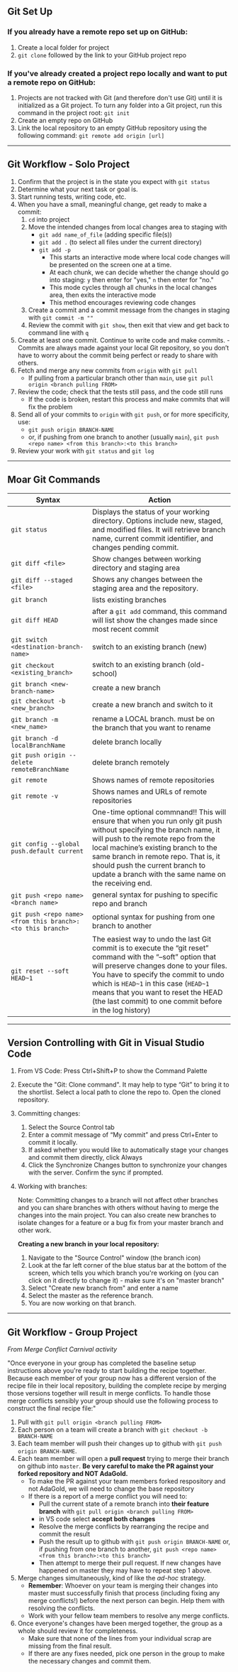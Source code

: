 ## **Git Set Up**

### **If you already have a remote repo set up on GitHub:**

1.  Create a local folder for project 
2.  `git clone`  followed by the link to your GitHub project repo

### **If you've already created a project repo locally and want to put a remote repo on GitHub:**

1.  Projects are not tracked with Git (and therefore don't use Git) until it is initialized as a Git project. To turn any folder into a Git project, run this command in the project root: `git init`
2.  Create an empty repo on GitHub
3.  Link the local repository to an empty GitHub repository using the following command: `git remote add origin [url]`

---

## **Git Workflow - Solo Project**

1. Confirm that the project is in the state you expect with `git status`
4. Determine what your next task or goal is.
5. Start running tests, writing code, etc.
6. When you have a small, meaningful change, get ready to make a commit:
    1. `cd` into project
    2. Move the intended changes from local changes area to staging with 
         - `git add name_of_file` (adding specific file(s))
         - `git add .` (to select all files under the current directory)
         - `git add -p` 
            - This starts an interactive mode where local code changes will be presented on the screen one at a time.
            - At each chunk, we can decide whether the change should go into staging: `y` then enter for "yes," `n` then enter for "no."
            - This mode cycles through all chunks in the local changes area, then exits the interactive mode
            - This method encourages reviewing code changes
    3. Create a commit and a commit message from the changes in staging with `git commit -m ""`
    4. Review the commit with `git show`, then exit that view and get back to command line with `q`
7. Create at least one commit. Continue to write code and make commits.
        - Commits are always made against your local Git repository, so you don’t have to worry about the commit being perfect or ready to share with others.
8. Fetch and merge any new commits from `origin` with `git pull` 
    - If pulling from a particular branch other than `main`, use `git pull origin <branch pulling FROM>`
9.  Review the code; check that the tests still pass, and the code still runs
    - If the code is broken, restart this process and make commits that will fix the problem
10. Send all of your commits to `origin` with `git push`, or for more specificity, use:
    -  `git push origin BRANCH-NAME` 
    -  or, if pushing from one branch to another (usually `main`), `git push <repo name> <from this branch>:<to this branch>`
11. Review your work with `git status` and `git log`

---

## **Moar Git Commands**
Syntax | Action
--- | ---
`git status` | Displays the status of your working directory. Options include new, staged, and modified files. It will retrieve branch name, current commit identifier, and changes pending commit.
`git diff <file>` | Show changes between working directory and staging area
`git diff --staged <file>` | Shows any changes between the staging area and the repository.
`git branch` | lists existing branches 
`git diff HEAD` | after a `git add` command, this command will list show the changes made since most recent commit
`git switch <destination-branch-name>` | switch to an existing branch (new)
`git checkout <existing_branch>` | switch to an existing branch (old-school)
`git branch <new-branch-name>` | create a new branch
`git checkout -b <new_branch>` | create a new branch and switch to it
`git branch -m <new_name>` | rename a LOCAL branch. must be on the branch that you want to rename 
`git branch -d localBranchName` | delete branch locally
`git push origin --delete remoteBranchName` | delete branch remotely
`git remote` | Shows names of remote repositories 
`git remote -v` | Shows names and URLs of remote repositories 
`git config --global push.default current` | One-time optional commnand!! This will ensure that when you run only git push without specifying the branch name, it will push to the remote repo from the local machine’s existing branch to the same branch in remote repo. That is, it should push the current branch to update a branch with the same name on the receiving end.
`git push <repo name> <branch name>` | general syntax for pushing to specific repo and branch
`git push <repo name> <from this branch>:<to this branch>` | optional syntax for pushing from one branch to another
`git reset --soft HEAD~1` | The easiest way to undo the last Git commit is to execute the “git reset” command with the “–soft” option that will preserve changes done to your files. You have to specify the commit to undo which is `HEAD~1` in this case (`HEAD~1` means that you want to reset the HEAD (the last commit) to one commit before in the log history)


---

## **Version Controlling with Git in Visual Studio Code**

1. From VS Code: Press Ctrl+Shift+P to show the Command Palette

2. Execute the "Git: Clone command". It may help to type “Git” to bring it to the shortlist. Select a local path to clone the repo to. Open the cloned repository.

3. Committing changes:

      1. Select the Source Control tab
      2. Enter a commit message of “My commit” and press Ctrl+Enter to commit it locally.
      3. If asked whether you would like to automatically stage your changes and commit them directly, click Always
      4. Click the Synchronize Changes button to synchronize your changes with the server. Confirm the sync if prompted.

4. Working with branches:

    Note: Committing changes to a branch will not affect other branches and you can share branches with others without having to merge the changes into the main project. You can also create new branches to isolate changes for a feature or a bug fix from your master branch and other work.

    **Creating a new branch in your local repository:**
      1. Navigate to the "Source Control" window (the branch icon) 
      2. Look at the far left corner of the blue status bar at the bottom of the screen, which tells you which branch you're working on (you can click on it directly to change it) - make sure it's on "master branch"
      4. Select "Create new branch from" and enter a name
      5. Select the master as the reference branch.
      6. You are now working on that branch.



---

## **Git Workflow - Group Project**

*From Merge Conflict Carnival activity*

"Once everyone in your group has completed the baseline setup instructions above you're ready to start building the recipe together. Because each member of your group now has a different version of the recipe file in their local repository, building the complete recipe by merging those versions together will result in merge conflicts. To handle those merge conflicts sensibly your group should use the following process to construct the final recipe file:"

1. Pull with `git pull origin <branch pulling FROM>`
2. Each person on a team will create a branch with `git checkout -b BRANCH-NAME`
3. Each team member will push their changes up to github with `git push origin BRANCH-NAME`.
4. Each team member will open a **pull request** trying to merge their branch on github into `master`.  **Be very careful to make the PR against your forked repository and NOT AdaGold.**
    - To make the PR against your team members forked respository and not AdaGold, we will need to change the base repository
    - If there is a report of a merge conflict you will need to:
       - Pull the current state of a remote branch into **their feature branch** with `git pull origin <branch pulling FROM>`
       - in VS code select **accept both changes**
       - Resolve the merge conflicts by rearranging the recipe and commit the result
       - Push the result up to github with `git push origin BRANCH-NAME` or, if pushing from one branch to another, `git push <repo name> <from this branch>:<to this branch>`
       - Then attempt to merge their pull request.  If new changes have happened on master they may have to repeat step 1 above. 
5. Merge changes simultaneously, kind of like the _ad-hoc_ strategy.
    - **Remember**: Whoever on your team is merging their changes into master must successfully finish that process (including fixing any merge conflicts!) before the next person can begin.  Help them with resolving the conflicts.
    - Work with your fellow team members to resolve any merge conflicts.
6. Once everyone's changes have been merged together, the group as a whole should review it for completeness.
    - Make sure that none of the lines from your individual scrap are missing from the final result.
    - If there are any fixes needed, pick one person in the group to make the necessary changes and commit them.